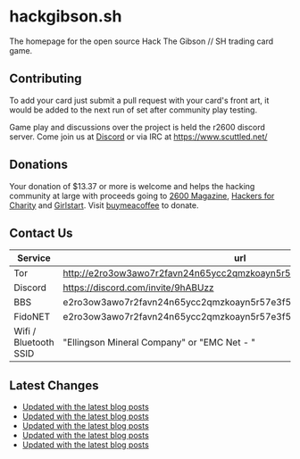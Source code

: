 # hackgibson.sh
The homepage for the open source Hack The Gibson // SH trading card game.


## Contributing

To add your card just submit a pull request with your card's front art, it would be added to the next run of set after community play testing.

Game play and discussions over the project is held the r2600 discord server. Come join us at [Discord](https://discord.com/invite/9hABUzz) or via IRC at https://www.scuttled.net/


## Donations

Your donation of $13.37 or more is welcome and helps the hacking community at large with proceeds going to [2600 Magazine](https://2600.com/), [Hackers for Charity](https://hackersforcharity.org) and [Girlstart](https://girlstart.org).  Visit [buymeacoffee](https://www.buymeacoffee.com/hackgibson.sh) to donate.


## Contact Us

Service | url
-|-
Tor | http://e2ro3ow3awo7r2favn24n65ycc2qmzkoayn5r57e3f56nvjwdcgg32ad.onion
Discord | https://discord.com/invite/9hABUzz
BBS | e2ro3ow3awo7r2favn24n65ycc2qmzkoayn5r57e3f56nvjwdcgg32ad.onion:23
FidoNET | e2ro3ow3awo7r2favn24n65ycc2qmzkoayn5r57e3f56nvjwdcgg32ad.onion:24554
Wifi / Bluetooth SSID | "Ellingson Mineral Company" or "EMC Net - <fidonet address>"

## Latest Changes
<!-- BLOG-POST-LIST:START -->
- [Updated with the latest blog posts](https://github.com/DFW2600/hackgibson.sh/commit/9d59ba1dabe21f0eb6362222a2a3d9b319275cb2)
- [Updated with the latest blog posts](https://github.com/DFW2600/hackgibson.sh/commit/26fb400a720d9993ff19a563227a0ea5ca96db37)
- [Updated with the latest blog posts](https://github.com/DFW2600/hackgibson.sh/commit/36083c84b742e9c7e9ca8cb0c6c3e2e3d3a2f6b0)
- [Updated with the latest blog posts](https://github.com/DFW2600/hackgibson.sh/commit/70927d4d1f765d11b6fa83bd6bed149bdd324143)
- [Updated with the latest blog posts](https://github.com/DFW2600/hackgibson.sh/commit/9b6e3ecbdb2e261086e22600a83429752196f699)
<!-- BLOG-POST-LIST:END -->
